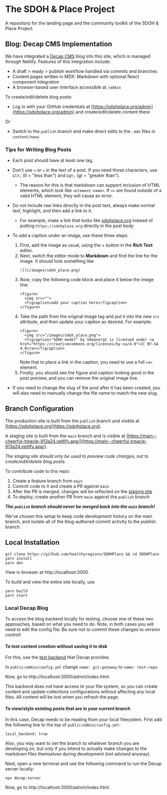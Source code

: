 # The SDOH & Place Project

A repository for the landing page and the community toolkit of the SDOH & Place Project.

## Blog: Decap CMS Implementation

We have integrated a [Decap CMS](https://decapcms.org/) blog into this site, which is managed through Netlify. Features of this integration include:

- A draft > ready > publish workflow handled via commits and branches
- Content pages written in MDX: Markdown with optional React component integration
- A browser-based user interface accessible at `/admin`

To create/edit/delete blog posts:

- Log in with your GitHub credentials at [https://sdohplace.org/admin](https://sdohplace.org/admin) and create/edit/delete content there

Or

- Switch to the `publish` branch and make direct edits to the `.mdx` files in `content/news`

### Tips for Writing Blog Posts

- Each post should have at least one tag.
- Don't use `<` or `>` in the text of a post. If you need those characters, use `&lt;` (lt = "less than") and `&gt;` (gt = "greater than").
  - The reason for this is that markdown can support inclusion of HTML elements, which look like `<element-name>`. If `<>` are found outside of a valid HTML element, they will cause an error.
- Do not include raw links directly in the post text, always make normal text, highlight, and then add a link to it.
  - For example, make a link that looks like [sdohplace.org](https://sdohplace.org) instead of putting `https://sdohplace.org` directly in the post body
- To add a caption under an image, use these three steps:

  1. First, add the image as usual, using the + button in the **Rich Text** editor.
  2. Next, switch the editor mode to **Markdown** and find the line for the image. It should look something like
     ```
     ![](/images/sdoh_place.png)
     ```
  3. Now, copy the following code block and place it below the image line:
     ```
     <figure>
       <img src="">
       <figcaption>add your caption here</figcaption>
     </figure>
     ```
  4. Take the path from the original image tag and put it into the new `src` attribute, and then update your caption as desired. For example:
     ```
     <figure>
       <img src="/images/sdoh_place.png">
       <figcaption>"SDOH model" by Skbanergt is licensed under <a href="https://creativecommons.org/licenses/by-sa/4.0">CC BY-SA 4.0</a></figcaption>
     </figure>
     ```
     Note that to place a link in the caption, you need to use a full `<a>` element.
  5. Finally, you should see the figure and caption looking good in the post preview, and you can remove the original image line.

- If you need to change the slug of the post after it has been created, you will also need to manually change the file name to match the new slug.

## Branch Configuration

The production site is built from the `publish` branch and visible at [https://sdohplace.org](https://sdohplace.org).

A staging site is built from the `main` branch and is visible at [https://main--cheerful-treacle-913a24.netlify.app/](https://main--cheerful-treacle-913a24.netlify.app/).

_The staging site should only be used to preview code changes, not to create/edit/delete blog posts._

To contribute code to this repo:

1. Create a feature branch from `main`
2. Commit code to it and create a PR against `main`
3. After the PR is merged, changes will be reflected on the [staging site](https://main--cheerful-treacle-913a24.netlify.app/)
4. To deploy, create another PR from `main` against the `publish` branch

**_The `publish` branch should never be merged back into the `main` branch!_**

We've chosen this setup to keep code development history on the main branch, and isolate all of the blog-authored commit activity to the publish branch.

## Local Installation

```
git clone https://github.com/healthyregions/SDOHPlace && cd SDOHPlace
yarn install
yarn dev
```

View in browser at http://localhost:3000.

To build and view the entire site locally, use

```
yarn build
yarn start
```

### Local Decap Blog

To access the blog backend locally for testing, choose one of these two approaches, based on what you need to do. Note, in both cases you will need to edit the config file: Be sure not to commit these changes to version control!

#### To test content creation without saving it to disk

For this, use the [test backend](https://decapcms.org/docs/test-backend/) that Decap provides.

In `public/admin/config.yml` change `name: git-gateway` to `name: test-repo`.

Now, go to http://localhost:3000/admin/index.html.

This backend does not have access to your file system, so you can create content and update collections configurations without affecting any local files. All content will be lost when you refresh the page.

#### To view/style existing posts that are in your current branch

In this case, Decap needs to be reading from your local filesystem. First add the following line to the top of `public/admin/config.yml`:

```
local_backend: true
```

Also, you may want to set the branch to whatever branch you are developing on, but only if you intend to actually make changes to the markdown files themselves during development (not advised anyway).

Next, open a new terminal and use the following command to run the Decap server locally:

```
npx decap-server
```

Now, go to http://localhost:3000/admin/index.html.
